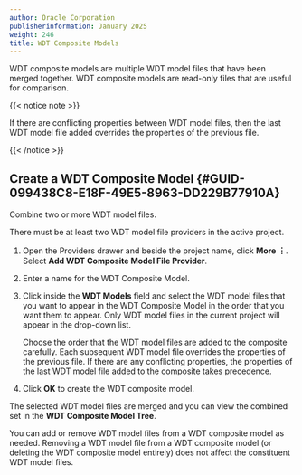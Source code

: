 ```yaml
---
author: Oracle Corporation
publisherinformation: January 2025
weight: 246
title: WDT Composite Models
---
```




WDT composite models are multiple WDT model files that have been merged together. WDT composite models are read-only files that are useful for comparison.

{{< notice note >}}

 If there are conflicting properties between WDT model files, then the last WDT model file added overrides the properties of the previous file.

{{< /notice >}}


## Create a WDT Composite Model {#GUID-099438C8-E18F-49E5-8963-DD229B77910A}

Combine two or more WDT model files.

There must be at least two WDT model file providers in the active project.

1.  Open the Providers drawer and beside the project name, click **More ︙**. Select **Add WDT Composite Model File Provider**.

2.  Enter a name for the WDT Composite Model.

3.  Click inside the **WDT Models** field and select the WDT model files that you want to appear in the WDT Composite Model in the order that you want them to appear. Only WDT model files in the current project will appear in the drop-down list.

    Choose the order that the WDT model files are added to the composite carefully. Each subsequent WDT model file overrides the properties of the previous file. If there are any conflicting properties, the properties of the last WDT model file added to the composite takes precedence.

4.  Click **OK** to create the WDT composite model.


The selected WDT model files are merged and you can view the combined set in the **WDT Composite Model Tree**.

You can add or remove WDT model files from a WDT composite model as needed. Removing a WDT model file from a WDT composite model (or deleting the WDT composite model entirely) does not affect the constituent WDT model files.

